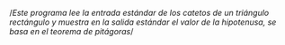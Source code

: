 /*Este programa lee la entrada estándar de los catetos de un triángulo rectángulo y muestra en la salida estándar el valor de la hipotenusa, se basa en el teorema de pitágoras*/
